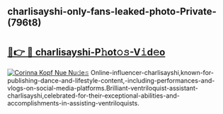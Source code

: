 ## charlisayshi-only-fans​-leaked-photo​-Private-(796t8)


# <h2><a href="https://mediaupload.pro?title=charlisayshi&ref=git">🔗👉 🔴 charlisayshi-P𝚑ot𝚘𝚜-V𝚒d𝚎o</a></h2>

[![Corinna Kopf Nue Nu𝚍e𝚜](https://i.imgur.com/0qMVB7G.gif)](https://mediaupload.pro?title=charlisayshi&ref=git)
Online-influencer-charlisayshi,known-for-publishing-dance-and-lifestyle-content,-including-performances-and-vlogs-on-social-media-platforms.Brilliant-ventriloquist-assistant-charlisayshi,celebrated-for-their-exceptional-abilities-and-accomplishments-in-assisting-ventriloquists.  
